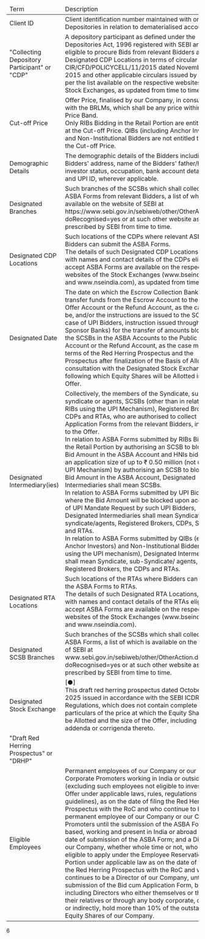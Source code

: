 <table><thead><tr><td>Term</td><td>Description</td></tr></thead><tbody><tr><td>Client ID</td><td>Client identification number maintained with one of the Depositories in relation to dematerialised account.</td></tr><tr><td>"Collecting Depository Participant" or "CDP"</td><td>A depository participant as defined under the Depositories Act, 1996 registered with SEBI and who is eligible to procure Bids from relevant Bidders at the Designated CDP Locations in terms of circular no. CIR/CFD/POLICYCELL/11/2015 dated November 10, 2015 and other applicable circulars issued by SEBI as per the list available on the respective websites of the Stock Exchanges, as updated from time to time.</td></tr><tr><td>Cut-off Price</td><td>Offer Price, finalised by our Company, in consultation with the BRLMs, which shall be any price within the Price Band.<br/>Only RIBs Bidding in the Retail Portion are entitled to Bid at the Cut-off Price. QIBs (including Anchor Investors) and Non-Institutional Bidders are not entitled to Bid at the Cut-off Price.</td></tr><tr><td>Demographic Details</td><td>The demographic details of the Bidders including the Bidders' address, name of the Bidders' father/husband, investor status, occupation, bank account details, PAN and UPI ID, wherever applicable.</td></tr><tr><td>Designated Branches</td><td>Such branches of the SCSBs which shall collect the ASBA Forms from relevant Bidders, a list of which is available on the website of SEBI at https://www.sebi.gov.in/sebiweb/other/OtherAction.do?doRecognised=yes or at such other website as may be prescribed by SEBI from time to time.</td></tr><tr><td>Designated CDP Locations</td><td>Such locations of the CDPs where relevant ASBA Bidders can submit the ASBA Forms.<br/>The details of such Designated CDP Locations, along with names and contact details of the CDPs eligible to accept ASBA Forms are available on the respective websites of the Stock Exchanges (www.bseindia.com and www.nseindia.com), as updated from time to time.</td></tr><tr><td>Designated Date</td><td>The date on which the Escrow Collection Bank(s) transfer funds from the Escrow Account to the Public Offer Account or the Refund Account, as the case may be, and/or the instructions are issued to the SCSBs (in case of UPI Bidders, instruction issued through the Sponsor Banks) for the transfer of amounts blocked by the SCSBs in the ASBA Accounts to the Public Offer Account or the Refund Account, as the case may be, in terms of the Red Herring Prospectus and the Prospectus after finalization of the Basis of Allotment in consultation with the Designated Stock Exchange, following which Equity Shares will be Allotted in the Offer.</td></tr><tr><td>Designated Intermediary(ies)</td><td>Collectively, the members of the Syndicate, sub-syndicate or agents, SCSBs (other than in relation to RIBs using the UPI Mechanism), Registered Brokers, CDPs and RTAs, who are authorised to collect Bid cum Application Forms from the relevant Bidders, in relation to the Offer.<br/>In relation to ASBA Forms submitted by RIBs Bidding in the Retail Portion by authorising an SCSB to block the Bid Amount in the ASBA Account and HNIs bidding with an application size of up to ₹ 0.50 million (not using the UPI Mechanism) by authorising an SCSB to block the Bid Amount in the ASBA Account, Designated Intermediaries shall mean SCSBs.<br/>In relation to ASBA Forms submitted by UPI Bidders where the Bid Amount will be blocked upon acceptance of UPI Mandate Request by such UPI Bidders, Designated Intermediaries shall mean Syndicate, sub-syndicate/agents, Registered Brokers, CDPs, SCSBs and RTAs.<br/>In relation to ASBA Forms submitted by QIBs (excluding Anchor Investors) and Non-Institutional Bidders (not using the UPI mechanism), Designated Intermediaries shall mean Syndicate, sub-Syndicate/ agents, SCSBs, Registered Brokers, the CDPs and RTAs.</td></tr><tr><td>Designated RTA Locations</td><td>Such locations of the RTAs where Bidders can submit the ASBA Forms to RTAs.<br/>The details of such Designated RTA Locations, along with names and contact details of the RTAs eligible to accept ASBA Forms are available on the respective websites of the Stock Exchanges (www.bseindia.com and www.nseindia.com).</td></tr><tr><td>Designated SCSB Branches</td><td>Such branches of the SCSBs which shall collect the ASBA Forms, a list of which is available on the website of SEBI at www.sebi.gov.in/sebiweb/other/OtherAction.do?doRecognised=yes or at such other website as may be prescribed by SEBI from time to time.</td></tr><tr><td>Designated Stock Exchange</td><td>[●]<br/>This draft red herring prospectus dated October 16, 2025 issued in accordance with the SEBI ICDR Regulations, which does not contain complete particulars of the price at which the Equity Shares will be Allotted and the size of the Offer, including any addenda or corrigenda thereto.</td></tr><tr><td>"Draft Red Herring Prospectus" or "DRHP"</td><td></td></tr><tr><td>Eligible Employees</td><td>Permanent employees of our Company or our Corporate Promoters working in India or outside India (excluding such employees not eligible to invest in the Offer under applicable laws, rules, regulations and guidelines), as on the date of filing the Red Herring Prospectus with the RoC and who continue to be a permanent employee of our Company or our Corporate Promoters until the submission of the ASBA Form and is based, working and present in India or abroad as on the date of submission of the ASBA Form; and a Director of our Company, whether whole time or not, who is eligible to apply under the Employee Reservation Portion under applicable law as on the date of filing of the Red Herring Prospectus with the RoC and who continues to be a Director of our Company, until the submission of the Bid cum Application Form, but not including Directors who either themselves or through their relatives or through any body corporate, directly or indirectly, hold more than 10% of the outstanding Equity Shares of our Company.</td></tr></tbody></table>

6